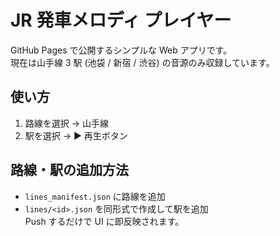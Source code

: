 # JR 発車メロディ プレイヤー

GitHub Pages で公開するシンプルな Web アプリです。  
現在は山手線 3 駅 (池袋 / 新宿 / 渋谷) の音源のみ収録しています。  

## 使い方
1. 路線を選択 → 山手線  
2. 駅を選択 → ▶ 再生ボタン  

## 路線・駅の追加方法
* `lines_manifest.json` に路線を追加  
* `lines/<id>.json` を同形式で作成して駅を追加  
Push するだけで UI に即反映されます。
